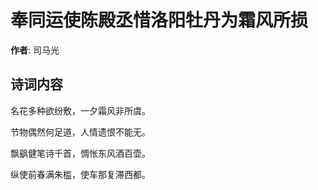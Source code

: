# 奉同运使陈殿丞惜洛阳牡丹为霜风所损

**作者**: 司马光

## 诗词内容

名花多种欲纷敷，一夕霜风非所虞。

节物偶然何足道，人情遗恨不能无。

飘飖健笔诗千首，惆怅东风酒百壶。

纵使前春满朱槛，使车那复滞西都。


